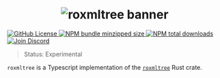 <h1 align="center">
    <img src="https://raw.githubusercontent.com/builder-group/monorepo/develop/packages/openapi-router/.github/banner.svg" alt="roxmltree banner">
</h1>

<p align="left">
    <a href="https://github.com/builder-group/monorepo/blob/develop/LICENSE">
        <img src="https://img.shields.io/github/license/builder-group/monorepo.svg?label=license&style=flat&colorA=293140&colorB=FDE200" alt="GitHub License"/>
    </a>
    <a href="https://www.npmjs.com/package/roxmltree">
        <img src="https://img.shields.io/bundlephobia/minzip/roxmltree.svg?label=minzipped%20size&style=flat&colorA=293140&colorB=FDE200" alt="NPM bundle minzipped size"/>
    </a>
    <a href="https://www.npmjs.com/package/roxmltree">
        <img src="https://img.shields.io/npm/dt/roxmltree.svg?label=downloads&style=flat&colorA=293140&colorB=FDE200" alt="NPM total downloads"/>
    </a>
    <a href="https://discord.gg/w4xE3bSjhQ">
        <img src="https://img.shields.io/discord/795291052897992724.svg?label=&logo=discord&logoColor=000000&color=293140&labelColor=FDE200" alt="Join Discord"/>
    </a>
</p>

> Status: Experimental

`roxmltree` is a Typescript implementation of the [`roxmltree`](https://github.com/RazrFalcon/roxmltree) Rust crate.